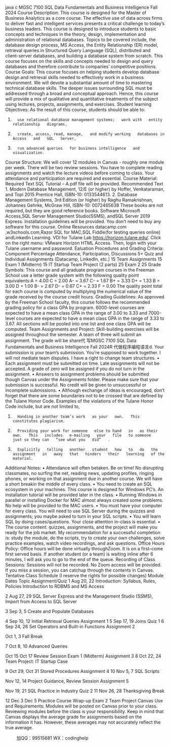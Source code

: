 java c
MGSC 7100 
SQL Data Fundamentals and Business Intelligence 
Fall 2024 
Course Description: 
This course is designed for the Master of Business Analytics as a core   course. The   effective use   of   data across firms to deliver fast and intelligent services presents   a   critical   challenge   to   today’s   business leaders. This course is designed to introduce students to basic   concepts   and techniques in   the   theory, design, implementation   and   administration   of   relational   databases. Topics   to   be   covered   include, the database design process, MS Access, the Entity Relationship (ER) model, retrieval queries in Structured Query Language (SQL), distributed and client-server databases, and building a database   system   from   scratch. This course focuses   on the skills   and   concepts needed to   design   and   query   databases   and therefore contribute to companies’ competitive positions.
Course Goals: This course focuses on helping   students develop   database   design   and retrieval   skills needed to effectively work in a business environment. We will devote a   substantial   amount   of   time to   mastering technical database skills. The deeper issues surrounding   SQL must be   addressed through   a broad and conceptual approach. Hence, this course will provide a mix of   qualitative   and   quantitative treatments   of   the   subject   using   lectures, projects, assignments, and   exercises.
Student learning Objectives:
As   the   result   of   this   course, students   should   be   able   to:
1.       use relational database management systems;   work with   entity relationship   diagrams,
2.       create, access, read, manage,   and modify working   databases in   Access   and   SQL   Server,
3.       run advanced queries   for business intelligence   and   visualization.
Course Structure: 
We will cover   12 modules in Canvas - roughly one module per week.   There will   be   two   review   sessions. You have to complete reading assignments and watch the lecture videos before coming to class. Your attendance and participation are required and essential.
Course Material: 
Required   Text                                                SQL   Tutorial – A   pdf   file   will   be   provided.
Recommended Text                   1. Modern Database Management,   12/E (or   higher)   by   Hoffer,   Venkataraman,
and Topi 2015 Prentice Hall, ISBN-10: 0133544613.
2. Database Management   Systems, 3rd Edition   (or higher) by Raghu
Ramakrishnan, Johannes Gehrke, McGraw Hill, ISBN-10: 0072465638
These books are not required, but they are good reference books. 
Software                                                                        Microsoft   Access,SQL Server Management Studio(SSMS),
andSQL Server 2019 Express. Installation   guidelines   will   be   provided. You don’t need to buy any software   for this   course.
Online   Resources datacamp.com ,w3schools.com,Razor SQL for MAC,SQL Fiddle(for   testing
queries   online) andLinkedIn Learning. 
VDI   for   Tulane   Lab https://horizon.tulane.edu/. Click   on   the   right   menu: VMware   Horizon   HTML
Access. Then, login   with   your   Tulane   username   and   password.
Ealuation Procedures and Grading Criteria: Component Percentage Attendance, Participation, Discussions 5+ Quiz and Individual Assignments (Datacamp, LinkedIn, etc.) 15 Team Assignments 15 Exam 1 (Midterm) 15 IT Startup Team Project (2 parts) 25 Exam   2 25 
Grade Symbols: 
This   course   and   all   graduate   program   courses   in   the   Freeman   School   use   a   letter   grade   system   with   the   following quality   point equivalents:A = 4.00 C = 2.00 A- = 3.67 C- = 1.67 B+ = 3.33 D+ = 1.33 B = 3.00 D = 1.00 B- = 2.67 D- = 0.67 C+ = 2.33 F = 0.00 
The   quality   point   total   for   each   course   is   computed   by   multiplying   the   numerical   value   of   the   grade   received by the course credit hours.
Grading Guidelines: As approved by the Freeman School faculty, this course follows the recommended grading policy for a class   GPA by program.   6000-level   courses are expected to   have   a   mean   class   GPA   in   the   range   of 3.00 to   3.33   and   7000-level   courses   are   expected to have   a mean   class   GPA   in the   range   of 3.33   to   3.67.   All   sections   will be pooled into one list and one class   GPA will be   computed.
Team Assignments and Project: 
Skill-building exercises will be assigned throughout the semester. A team of   three will   submit   an assignment. The grade will be share代 写MGSC 7100 SQL Data Fundamentals and Business Intelligence Fall 2024R
代做程序编程语言d. Your submission is your team’s   submission. You’re   supposed to   work together. I will not mediate team disputes. I have a right   to   change team   structures.
•          Each assignment must be submitted on time. Late assignments will not be accepted. A   grade   of   zero will   be   assigned   if   you   do   not   turn   in   the   assignment.
•          Answers to assignment problems should be submitted though   Canvas under the Assignments folder. Please make sure that your submission is successful. No credit will be given to   unsuccessful   or incomplete submissions.
•          Although exchange of   ideas is encouraged,   don’t   forget that   there   are   some boundaries   not   to be crossed   that   are   defined   by   the   Tulane   Honor   Code. Examples   of   the   violations   of   the   Tulane   Honor Code include, but are not limited to,
1.       Handing in another team’s work   as your   own.   This   constitutes plagiarism.
2.       Providing your work for someone   else to hand   in   as their   own.   This   includes   e-mailing   your   file   to someone   just so they can   “see what you   did”   .
3.       Explicitly   telling   another   student   how   to   do   the   assignment   in   away   that   hinders   their   learning   of the material.
Additional Notes: 
•          Attendance   will   often   betaken. Be   on   time! No   disrupting   classmates, no   surfing   the   net, reading    news, updating profiles, ringing phones, or working on that assignment due in another course.   We   will   have   a   short   breakin   the   middle   of   every   class.
•          You need to create an SQL ecosystem in your machines. This course is designed for Windows PC’s.   An installation tutorial will be provided later in the class.
•          Running Windows in parallel or installing Docker for MAC almost always created some problems. No   help will be provided to the MAC users.
•          You must have your computer for   every   class. You will need to use SQL Server during the quizzes and assignments; you   maybe   asked   to   turn   in   your   SQL   scripts.
•          You will learn SQL by doing   cases/questions. Your   close   attention   in-class   is   essential.
•          The   course   content: quizzes, assignments,   and   the   project   will   make   you   ready   for   the   job   market. My recommendation for a successful completion is: study the module,   do   the   scripts,   try   to   create your own challenges, solve practice examples, watch video recordings, and ask questions.
Office Hours Policy: 
Office   hours   will   be   done   virtually   throughZoom. It   is   on   a   first-come   first   served   basis.   If   another student   (or   a   team) is   waiting   inline   after   6 minutes,   I   will   ask   you   to   go   to   the   end   of   the   queue.
Recording of Class Sessions: 
Sessions   will   not   be   recorded. No   Zoom   access   will   be   provided. If   you   miss   a   session, you   can   catchup through the contents in   Canvas.
Tentative Class Schedule (I reserve the rights for possible changes) 
Module 
Dates 
Topic 
Assignment/Quiz 
1 
Aug 20, 22 
Introduction: Syllabus, Rules, Policies Introduction to RDBMS and MS Access 

2 
Aug 27, 29 
SQL Server Express and the Management Studio (SSMS), Import from Access to SQL Server 

3 
Sep 3, 5 
Create and Populate Databases 

4 
Sep 10, 12 
Initial Retrieval Queries 
Assignment 1 
5 
Sep 17, 19 
Joins 
Quiz 1 
6 
Sep 24, 26 
Set Operators and Built-in Functions 
Assignment 2 

Oct 1, 3 
Fall Break 

7 
Oct 8, 10 
Advanced Queries 


Oct 15 
Oct 17 
Review Session 
Exam 1 (Midterm) 
Assignment 3 
8 
Oct 22, 24 
Team Project: IT Startup Case 

9 
Oct 29, Oct 31 
Stored Procedures 
Assignment 4 
10 
Nov 5, 7 
SQL Scripts 


Nov 12, 14 
Project Guidance, Review Session 
Assignment 5 

Nov 19, 21 
SQL Practice in Industry 
Quiz 2 
11 
Nov 26, 28 
Thanksgiving Break 

12 
Dec 3 
Dec 5 
Practice  Course Wrap-up 
Exam 2 
Team Project 
Canvas Use and Requirements: 
Modules will be posted on Canvas prior to your class. Reviewing modules before the class is your   responsibility. Keep in mind that Canvas displays the average grade for   assignments based   on   the   information   it has. However, these averages may not accurately reflect the true average.



         
加QQ：99515681  WX：codinghelp
